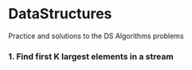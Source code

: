 # DataStructures
Practice and solutions to the DS Algorithms problems
### 1.  Find first K largest elements in a stream
